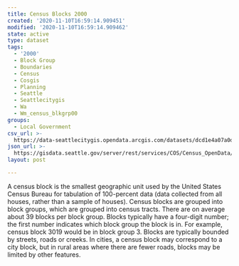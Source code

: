```yaml
---
title: Census Blocks 2000
created: '2020-11-10T16:59:14.909451'
modified: '2020-11-10T16:59:14.909462'
state: active
type: dataset
tags:
  - '2000'
  - Block Group
  - Boundaries
  - Census
  - Cosgis
  - Planning
  - Seattle
  - Seattlecitygis
  - Wa
  - Wm_census_blkgrp00
groups:
  - Local Government
csv_url: >-
  https://data-seattlecitygis.opendata.arcgis.com/datasets/dcd1e4a07a0d4b5b80fe375b419cf52f_12.csv?outSR=%7B%22latestWkid%22%3A2926%2C%22wkid%22%3A2926%7D
json_url: >-
  https://gisdata.seattle.gov/server/rest/services/COS/Census_OpenData/MapServer/12
layout: post

---
```

A census block is the smallest geographic unit used by the 
United States Census Bureau for tabulation of 100-percent data (data 
collected from all houses, rather than a sample of houses). Census 
blocks are grouped into block groups, which are grouped into census 
tracts. There are on average about 39 blocks per block group. Blocks 
typically have a four-digit number; the first number indicates which 
block group the block is in. For example, census block 3019 would be in 
block group 3.
Blocks are typically bounded by streets, roads or creeks. In cities, a 
census block may correspond to a city block, but in rural areas where 
there are fewer roads, blocks may be limited by other features.
